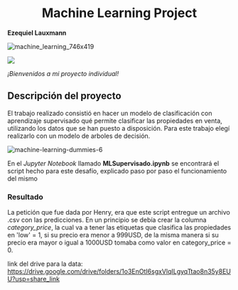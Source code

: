 <h1 align="center"> Machine Learning Project </h1>

**Ezequiel Lauxmann**

![machine_learning_746x419](https://user-images.githubusercontent.com/112731825/214741247-4383781f-6c31-4dfd-9f87-dbac89569549.jpg)

 <p align="left">
   <img src="https://img.shields.io/badge/STATUS-FINALIZADO-green">
   </p>
   
*¡Bienvenidos a mi proyecto individual!* 
  
 ## Descripción del proyecto
  
El trabajo realizado consistió en hacer un modelo de clasificación con aprendizaje supervisado qué permite clasificar las propiedades en venta, utilizando los datos que se han puesto a disposición.
Para este trabajo elegí realizarlo con un modelo de arboles de decisión.

![machine-learning-dummies-6](https://user-images.githubusercontent.com/112731825/214742317-ec4b2d6d-436c-4e85-909a-bfa178d2501c.png)

En el *Jupyter Notebook* llamado **MLSupervisado.ipynb** se encontrará el script hecho para este desafío, explicado paso por paso el funcionamiento del mismo

### Resultado

La petición que fue dada por Henry, era que este script entregue un archivo .csv con las predicciones.
En un principio se debía crear la columna *category_price*, la cual va a tener las etiquetas que clasifica las propiedades en 'low' = 1, si su precio era menor a 999USD, de la misma manera si su precio era mayor o igual a 1000USD tomaba como valor en category_price = 0.


link del drive para la data:
https://drive.google.com/drive/folders/1o3EnOtI6sgxVlqILgyqTtao8n35y8EUU?usp=share_link
